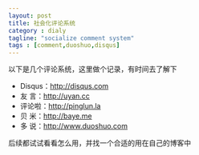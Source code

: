```yaml
---
layout: post
title: 社会化评论系统
category : dialy
tagline: "socialize comment system"
tags : [comment,duoshuo,disqus]
---
```


以下是几个评论系统，这里做个记录，有时间去了解下

- Disqus：http://disqus.com
- 友  言：http://uyan.cc
- 评论啦：http://pinglun.la
- 贝  米：http://baye.me
- 多  说：http://www.duoshuo.com

后续都试试看看怎么用，并找一个合适的用在自己的博客中